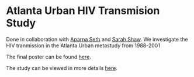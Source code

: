 # Atlanta Urban HIV Transmision Study

Done in collaboration with [Aparna Seth](https://www.linkedin.com/in/aparna-seth-1b737212) and [Sarah Shaw](https://www.linkedin.com/in/sarahshaw5). We investigate the HIV tranmission in the Atlanta Urban metastudy from 1988-2001

The final poster can be found [here](https://github.com/DarkArcZ/data-analysis/blob/d6437041080df23cacb65cf3ef2cb875cb7b0ba6/Projects/Atlanta%20Urban%20HIV%20Tranmission%20Study/CSSS%20567%20Final%20Poster_Seth_Shaw_Wong_12.8.21.pdf).

The study can be viewed in more details [here](https://www.jeromewongzh.com).